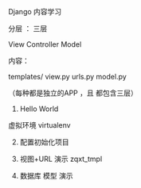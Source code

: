 Django 内容学习 


分层 ：  三层

View
Controller
Model

内容：

templates/
view.py
urls.py
model.py 

（每种都是独立的APP ，且 都包含三层） 



1. Hello World 

虚拟环境  virtualenv 

2. 配置初始化项目 


3. 视图+URL 演示     zqxt_tmpl 

4. 数据库 模型 演示   


 


 
